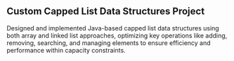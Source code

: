 ## Custom Capped List Data Structures Project

Designed and implemented Java-based capped list data structures
using both array and linked list approaches, optimizing key operations
like adding, removing, searching, and managing elements to ensure
efficiency and performance within capacity constraints.
